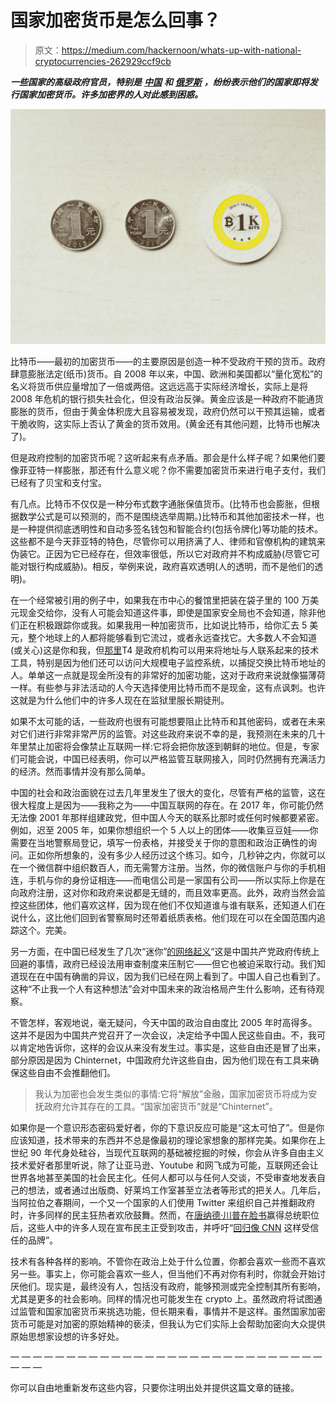 # 国家加密货币是怎么回事？

> 原文：<https://medium.com/hackernoon/whats-up-with-national-cryptocurrencies-262929ccf9cb>

***一些国家的高级政府官员，特别是*** [***中国***](https://futurism.com/china-becomes-first-countrchina-becomes-first-country-in-the-world-to-test-a-national-cryptocurrencyy-to-test-national-cryptocurrency/) ***和*** [***俄罗斯***](https://www.cryptocoinsnews.com/putins-orders-russia-will-national-cryptocurrency-cryptoruble/) ***，纷纷表示他们的国家即将发行国家加密货币。许多加密界的人对此感到困惑。***

![](img/043f7e9063c03af933b78e69837680a8.png)

比特币——最初的加密货币——的主要原因是创造一种不受政府干预的货币。政府肆意膨胀法定(纸币)货币。自 2008 年以来，中国、欧洲和美国都以“量化宽松”的名义将货币供应量增加了一倍或两倍。这远远高于实际经济增长，实际上是将 2008 年危机的银行损失社会化，但没有政治反弹。黄金应该是一种政府不能通货膨胀的货币，但由于黄金体积庞大且容易被发现，政府仍然可以干预其运输，或者干脆收购，这实际上否认了黄金的货币效用。(黄金还有其他问题，比特币也解决了)。

但是政府控制的加密货币呢？这听起来有点矛盾。那会是什么样子呢？如果他们要像菲亚特一样膨胀，那还有什么意义呢？你不需要加密货币来进行电子支付，我们已经有了贝宝和支付宝。

有几点。比特币不仅仅是一种分布式数字通胀保值货币。(比特币也会膨胀，但根据数学公式是可以预测的，而不是围绕选举周期。)比特币和其他加密技术一样，也是一种提供彻底透明性和自动多签名钱包和智能合约(包括令牌化)等功能的技术。这些都不是今天菲亚特的特色，尽管你可以用挤满了人、律师和官僚机构的建筑来伪装它。正因为它已经存在，但效率很低，所以它对政府并不构成威胁(尽管它可能对银行构成威胁)。相反，举例来说，政府喜欢透明(人的透明，而不是他们的透明)。

在一个经常被引用的例子中，如果我在市中心的餐馆里把装在袋子里的 100 万美元现金交给你，没有人可能会知道这件事，即使是国家安全局也不会知道，除非他们正在积极跟踪你或我。如果我用一种加密货币，比如说比特币，给你汇去 5 美元，整个地球上的人都将能够看到它流过，或者永远查找它。大多数人不会知道(或关心)这是你和我，但[那里](https://www.chainalysis.com/)T4 是政府机构可以用来将地址与人联系起来的技术工具，特别是因为他们还可以访问大规模电子监控系统，以捕捉交换比特币地址的人。单单这一点就是现金所没有的非常好的加密功能，这对于政府来说就像猫薄荷一样。有些参与非法活动的人今天选择使用比特币而不是现金，这有点讽刺。也许这就是为什么他们中的许多人现在在监狱里服长期徒刑。

如果不太可能的话，一些政府也很有可能想要阻止比特币和其他密码，或者在未来对它们进行非常非常严厉的监管。对这些政府来说不幸的是，我预测在未来的几十年里禁止加密将会像禁止互联网一样:它将会把你放逐到朝鲜的地位。但是，专家们可能会说，中国已经表明，你可以严格监管互联网接入，同时仍然拥有充满活力的经济。然而事情并没有那么简单。

中国的社会和政治面貌在过去几年里发生了很大的变化，尽管有严格的监管，这在很大程度上是因为——我称之为——中国互联网的存在。在 2017 年，你可能仍然无法像 2001 年那样组建政党，但中国人今天的联系比那时或任何时候都要紧密。例如，迟至 2005 年，如果你想组织一个 5 人以上的团体——收集豆豆娃——你需要在当地警察局登记，填写一份表格，并接受关于你的意图和政治正确性的询问。正如你所想象的，没有多少人经历过这个练习。如今，几秒钟之内，你就可以在一个微信群中组织数百人，而无需警方注册。当然，你的微信账户与你的手机相连，手机与你的身份证相连——而电信公司是一家国有公司——所以实际上你是在向政府注册，这对你和政府来说都是无缝的，而且效率更高。此外，政府当然会监控这些团体，他们喜欢这样，因为现在他们不仅知道谁与谁有联系，还知道人们在说什么，这比他们回到省警察局时还带着纸质表格。他们现在可以在全国范围内追踪这个。完美。

另一方面，在中国已经发生了几次“迷你”[的网络起义](http://shanghaiist.com/2017/07/27/panda-abuse.php)“这是中国共产党政府传统上回避的事情，政府已经设法用审查制度来压制它——但它也被迫采取行动。我们知道现在在中国有确凿的异议，因为我们已经在网上看到了。中国人自己也看到了。这种“不止我一个人有这种想法”会对中国未来的政治格局产生什么影响，还有待观察。

不管怎样，客观地说，毫无疑问，今天中国的政治自由度比 2005 年时高得多。这并不是因为中国共产党召开了一次会议，决定给予中国人民这些自由。不，我可以肯定地告诉你，这样的会议从来没有发生过。事实是，这些自由还是冒了出来，部分原因是因为 Chinternet，中国政府允许这些自由，因为他们现在有工具来确保这些自由不会推翻他们。

> 我认为加密也会发生类似的事情:它将“解放”金融，国家加密货币将成为安抚政府允许其存在的工具。“国家加密货币”就是“Chinternet”。

如果你是一个意识形态密码爱好者，你的下意识反应可能是“这太可怕了”。但是你应该知道，技术带来的东西并不总是像最初的理论家想象的那样完美。如果你在上世纪 90 年代身处硅谷，当现代互联网的基础被挖掘的时候，你会从许多自由主义技术爱好者那里听说，除了让亚马逊、Youtube 和网飞成为可能，互联网还会让世界各地甚至美国的社会民主化。任何人都可以与任何人交谈，不受审查地发表自己的想法，或者通过出版商、好莱坞工作室甚至立法者等形式的把关人。几年后，当阿拉伯之春期间，一个又一个国家的人们使用 Twitter 来组织自己并推翻政府时，许多同样的民主狂热者欢欣鼓舞。然而，在[唐纳德·川普在脸书](https://www.wired.com/2016/11/facebook-won-trump-election-not-just-fake-news/)赢得总统职位后，这些人中的许多人现在宣布民主正受到攻击，并呼吁“[回归像 CNN](https://www.ted.com/talks/christiane_amanpour_how_to_seek_truth_in_the_era_of_fake_news) 这样受信任的品牌”。

技术有各种各样的影响。不管你在政治上处于什么位置，你都会喜欢一些而不喜欢另一些。事实上，你可能会喜欢一些人，但当他们不再对你有利时，你就会开始讨厌他们。现实是，最终没有人，包括没有政府，能够预测或完全控制其所有影响，尤其是更多的社会影响。同样的情况也可能发生在 crypto 上。虽然政府将试图通过监管和国家加密货币来挑选功能，但长期来看，事情并不是这样。虽然国家加密货币可能是对加密的原始精神的亵渎，但我认为它们实际上会帮助加密向大众提供原始思想家设想的许多好处。

— — — — — — — — — — — — — — — — — — — — — — — — — — — — — — —

你可以自由地重新发布这些内容，只要你注明出处并提供这篇文章的链接。